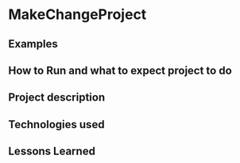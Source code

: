 # MakeChangeProject

## Examples 

## How to Run and what to expect project to do

## Project description

## Technologies used

## Lessons Learned
